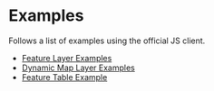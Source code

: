 # Examples

Follows a list of examples using the official JS client.

<div class="grid cards" markdown>

-   [Feature Layer Examples](featureLayer.md)
-   [Dynamic Map Layer Examples](dynamicMapLayer.md)
-   [Feature Table Example](featureTable.md)

</div>
